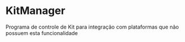 # KitManager

Programa de controle de Kit para integração com plataformas que não possuem esta funcionalidade